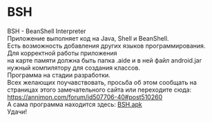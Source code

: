 # BSH
BSH - BeanShell Interpreter
<br>
Приложение выполняет код на Java, Shell и BeanShell.
<br>
Есть возможность добавления других языков программирования.
<br>
Для корректной работы приложения
<br>
на карте памяти должна быть папка .aide и в ней файл android.jar 
<br>
нужный компилятору для создания классов.
<br>
Программа на стадии разработки.
<br>
Всех желающих поучавствовать, просьба об этом сообщать на страницах этого замечательного сайта или переходите сюда:
<br>
<font color="#ff0000">
https://annimon.com/forum/id507706-40#post510260
</font>
<br>
А сама программа находится здесь:
<a href="https://spcs.me/files/view/BSH-76717760/?Link_id=1672202&name=cap51&irb526786=1&Cp=1">BSH.apk</a>
<br>
Удачи!

